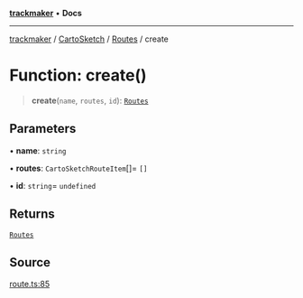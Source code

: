 [**trackmaker**](../../../../../index.md) • **Docs**

***

[trackmaker](../../../../../globals.md) / [CartoSketch](../../../index.md) / [Routes](../index.md) / create

# Function: create()

> **create**(`name`, `routes`, `id`): [`Routes`](../../../classes/Routes.md)

## Parameters

• **name**: `string`

• **routes**: `CartoSketchRouteItem`[]= `[]`

• **id**: `string`= `undefined`

## Returns

[`Routes`](../../../classes/Routes.md)

## Source

[route.ts:85](https://github.com/Anson2251/trackmaker/blob/0370d3a06207a9d77c9f82b6a817216c8649e9c8/src/utils/cartosketch/route.ts#L85)
